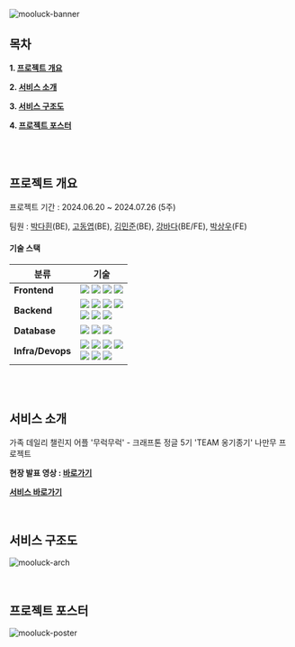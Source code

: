 <!-- PROJECT LOGO -->
![mooluck-banner](https://github.com/user-attachments/assets/b9952787-da57-42dc-90ca-11a06954e11d)
<br/>


<!-- TABLE OF CONTENTS -->
## 목차

**1. [프로젝트 개요](#Mooluck)**

**2. [서비스 소개](#Intro)**

**3. [서비스 구조도](#Arch)**

**4. [프로젝트 포스터](#Poster)**

<br/>
<br/>

<!-- ABOUT THE PROJECT-->

<a name="Mooluck"></a>
## 프로젝트 개요
프로젝트 기간 : 2024.06.20 ~ 2024.07.26 (5주)

팀원 : [박다흰](https://github.com/pdh90345)(BE), [고동엽](https://github.com/dongyeoppp)(BE), [김민준](https://github.com/minjoon-98)(BE), [강바다](https://github.com/bada308)(BE/FE), [박상우](https://github.com/SangWoo9734)(FE)

#### 기술 스택
| 분류 | 기술 | 
|-----|-----|
|**Frontend**|<img src="https://img.shields.io/badge/React-61DAFB?style=for-the-badge&logo=React&logoColor=FFFFFF"/> <img src="https://img.shields.io/badge/React Query-FF4154?style=for-the-badge&logo=React Query&logoColor=FFFFFF"/> <img src="https://img.shields.io/badge/TyepScript-3178C6?style=for-the-badge&logo=TypeScript&logoColor=FFFFFF"/> <img src="https://img.shields.io/badge/WebRTC-333333?style=for-the-badge&logo=WebRTC&logoColor=FFFFFF"/>|
|**Backend**|<img src="https://img.shields.io/badge/Spring-6DB33F?style=for-the-badge&logo=Spring&logoColor=white"> <img src="https://img.shields.io/badge/Spring Boot-6DB33F?style=for-the-badge&logo=Spring Boot&logoColor=FFFFFF"/> <img src="https://img.shields.io/badge/Spring Security-6DB33F?style=for-the-badge&logo=Spring Security&logoColor=FFFFFF"/> <img src="https://img.shields.io/badge/Java 17-F80000?style=for-the-badge&logo=Oracle&logoColor=FFFFFF"/> <br/> <img src="https://img.shields.io/badge/Node.js-5FA04E?style=for-the-badge&logo=Node.js&logoColor=FFFFFF"/> <img src="https://img.shields.io/badge/WebRTC-333333?style=for-the-badge&logo=WebRTC&logoColor=FFFFFF"/> <img src="https://img.shields.io/badge/TypeScript-3178C6?style=for-the-badge&logo=TypeScript&logoColor=FFFFFF"/>|
|**Database**|<img src="https://img.shields.io/badge/Amazon S3-569A31?style=for-the-badge&logo=Amazon S3&logoColor=FFFFFF"/> <img src="https://img.shields.io/badge/MySQL-4479A1?style=for-the-badge&logo=MySQL&logoColor=FFFFFF"/> <img src="https://img.shields.io/badge/Amazon RDS-527FFF?style=for-the-badge&logo=Amazon RDS&logoColor=FFFFFF"/>| 
|**Infra/Devops**|<img src="https://img.shields.io/badge/Amazon EC2-FF9900?style=for-the-badge&logo=Amazon EC2&logoColor=FFFFFF"/> <img src="https://img.shields.io/badge/Docker-2496ED?style=for-the-badge&logo=Docker&logoColor=FFFFFF"/> <img src="https://img.shields.io/badge/Amazon S3-569A31?style=for-the-badge&logo=Amazon S3&logoColor=FFFFFF"/> <img src="https://img.shields.io/badge/Amazon CloudFront-8C4FFF?style=for-the-badge&logo=Amazon CloudFront&logoColor=FFFFFF"/> <br/> <img src="https://img.shields.io/badge/Github Actions-2088FF?style=for-the-badge&logo=Github Actions&logoColor=FFFFFF"/> <img src="https://img.shields.io/badge/AWS Elastic Load Balancing-8C4FFF?style=for-the-badge&logo=AWS Elastic Load Balancing&logoColor=FFFFFF"/> <img src="https://img.shields.io/badge/Amazon CloudWatch-FF4F8B?style=for-the-badge&logo=Amazon CloudWatch&logoColor=FFFFFF"/>|

<br/>
<br/>

<a name="Intro"></a>
## 서비스 소개

가족 데일리 챌린지 어플 '무럭무럭' - 크래프톤 정글 5기 'TEAM 옹기종기' 나만무 프로젝트

**현장 발표 영상 : [바로가기](https://youtu.be/-ZnjccGFvyM)**

**[서비스 바로가기](https://mooluck.site)**

<br/>

<a name="Arch"></a>
## 서비스 구조도
![mooluck-arch](https://github.com/user-attachments/assets/39d3f500-020d-41d1-96e3-2329600701e4)

<br/>

<a name="Poster"></a>
## 프로젝트 포스터
![mooluck-poster](https://github.com/user-attachments/assets/03f48c6c-6421-432f-a01e-d3cd68e2ecf7)
